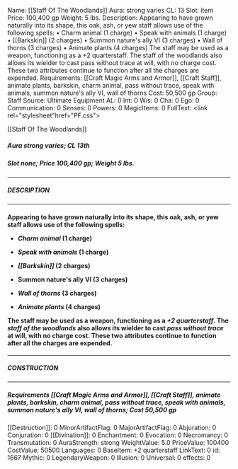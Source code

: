 Name: [[Staff Of The Woodlands]]
Aura: strong varies
CL: 13
Slot: item
Price: 100,400 gp
Weight: 5 lbs.
Description: Appearing to have grown naturally into its shape, this oak, ash, or yew staff allows use of the following spells: • Charm animal (1 charge) • Speak with animals (1 charge) • [[Barkskin]] (2 charges) • Summon nature's ally VI (3 charges) • Wall of thorns (3 charges) • Animate plants (4 charges) The staff may be used as a weapon, functioning as a +2 quarterstaff. The staff of the woodlands also allows its wielder to cast pass without trace at will, with no charge cost. These two attributes continue to function after all the charges are expended.
Requirements: [[Craft Magic Arms and Armor]], [[Craft Staff]], animate plants, barkskin, charm animal, pass without trace, speak with animals, summon nature's ally VI, wall of thorns
Cost: 50,500 gp
Group: Staff
Source: Ultimate Equipment
AL: 0
Int: 0
Wis: 0
Cha: 0
Ego: 0
Communication: 0
Senses: 0
Powers: 0
MagicItems: 0
FullText: <link rel="stylesheet"href="PF.css"><div class="heading"><p class="alignleft">[[Staff Of The Woodlands]]</p><div style="clear: both;"></div></div><div><h5><b>Aura </b>strong varies; <b>CL </b>13th</h5><h5><b>Slot </b>none; <b>Price </b>100,400 gp; <b>Weight </b>5 lbs.</h5></div><hr/><div><h5><b>DESCRIPTION</b></h5></div><hr/><div><h4><p>Appearing to have grown naturally into its shape, this oak, ash, or yew staff allows use of the following spells: </p><p><ul><li> <i>Charm animal</i> (1 charge) </p><p><li> <i>Speak with animals</i> (1 charge) </p><p><li> <i>[[Barkskin]]</i> (2 charges) </p><p><li> Summon nature's ally VI (3 charges) </p><p><li> <i>Wall of thorns</i> (3 charges) </p><p><li> <i>Animate plants</i> (4 charges) </ul></p><p>The staff may be used as a weapon, functioning as a <i>+2 quarterstaff</i>. The <i>staff of the woodlands</i> also allows its wielder to cast <i>pass without trace</i> at will, with no charge cost. These two attributes continue to function after all the charges are expended.</p></h4></div><hr/><div><h5><b>CONSTRUCTION</b></h5></div><hr/><div><h5><b>Requirements </b>[[Craft Magic Arms and Armor]], [[Craft Staff]], <i>animate plants</i>, <i>barkskin</i>, <i>charm animal</i>, <i>pass without trace</i>, <i>speak with animals</i>, <i>summon nature's ally VI</i>, <i>wall of thorns</i>; <b>Cost </b>50,500 gp</h5></div>
[[Destruction]]: 0
MinorArtifactFlag: 0
MajorArtifactFlag: 0
Abjuration: 0
Conjuration: 0
[[Divination]]: 0
Enchantment: 0
Evocation: 0
Necromancy: 0
Transmutation: 0
AuraStrength: strong
WeightValue: 5.0
PriceValue: 100400
CostValue: 50500
Languages: 0
BaseItem: +2 quarterstaff
LinkText: 0
id: 1667
Mythic: 0
LegendaryWeapon: 0
Illusion: 0
Universal: 0
effects: 0
